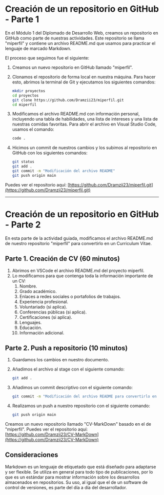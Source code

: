# Creación de un repositorio en GitHub - Parte 1

En el Módulo 1 del Diplomado de Desarrollo Web, creamos un repositorio en GitHub como parte de nuestras actividades. Este repositorio se llama "miperfil" y contiene un archivo README.md que usamos para practicar el lenguaje de marcado Markdown.

El proceso que seguimos fue el siguiente:

1. Creamos un nuevo repositorio en GitHub llamado "miperfil".

2. Clonamos el repositorio de forma local en nuestra máquina. Para hacer esto, abrimos la terminal de Git y ejecutamos los siguientes comandos:

   ```bash
   mkdir proyectos
   cd proyectos
   git clone https://github.com/Dramzii23/miperfil.git
   cd miperfil
   ```

3. Modificamos el archivo README.md con información personal, incluyendo una tabla de habilidades, una lista de intereses y una lista de nuestras comidas favoritas. Para abrir el archivo en Visual Studio Code, usamos el comando:

   ```bash
   code .
   ```

4. Hicimos un commit de nuestros cambios y los subimos al repositorio en GitHub con los siguientes comandos:

   ```bash
   git status
   git add .
   git commit -m "Modificación del archivo README"
   git push origin main
   ```

Puedes ver el repositorio aquí: [https://github.com/Dramzii23/miperfil.git](https://github.com/Dramzii23/miperfil.git)

---

# Creación de un repositorio en GitHub - Parte 2

En esta parte de la actividad guiada, modificamos el archivo README.md de nuestro repositorio "miperfil" para convertirlo en un Curriculum Vitae.

## Parte 1. Creación de CV (60 minutos)

1. Abrimos en VSCode el archivo README.md del proyecto miperfil.
2. Lo modificamos para que contenga toda la información importante de un CV:
   1. Nombre.
   2. Grado académico.
   3. Enlaces a redes sociales o portafolios de trabajos.
   4. Experiencia profesional.
   5. Voluntariado (si aplica).
   6. Conferencias públicas (si aplica).
   7. Certificaciones (si aplica).
   8. Lenguajes.
   9. Educación.
   10. Información adicional.

## Parte 2. Push a repositorio (10 minutos)

1. Guardamos los cambios en nuestro documento.
2. Añadimos el archivo al stage con el siguiente comando:

   ```bash
   git add .
   ```

3. Añadimos un commit descriptivo con el siguiente comando:

   ```bash
   git commit -m "Modificación del archivo README para convertirlo en CV"
   ```

4. Realizamos un push a nuestro repositorio con el siguiente comando:

   ```bash
   git push origin main
   ```

Creamos un nuevo repositorio llamado "CV-MarkDown" basado en el de "miperfil". Puedes ver el repositorio aquí: [https://github.com/Dramzii23/CV-MarkDown](https://github.com/Dramzii23/CV-MarkDown)

## Consideraciones

Markdown es un lenguaje de etiquetado que está diseñado para adaptarse y ser flexible. Se utiliza en general para todo tipo de publicaciones, por lo que es un estándar para mostrar información sobre los desarrollos almacenados en repositorios. Su uso, al igual que el de un software de control de versiones, es parte del día a día del desarrollador.
